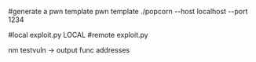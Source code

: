 #generate a pwn template
pwn template ./popcorn --host localhost --port 1234

#local
exploit.py LOCAL
#remote
exploit.py








nm testvuln -> output func addresses